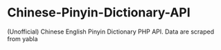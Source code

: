 # Chinese-Pinyin-Dictionary-API
(Unofficial) Chinese English Pinyin Dictionary PHP API. Data are scraped from yabla
